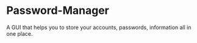 # Password-Manager
A GUI that helps you to store your accounts, passwords, information all in one place.
